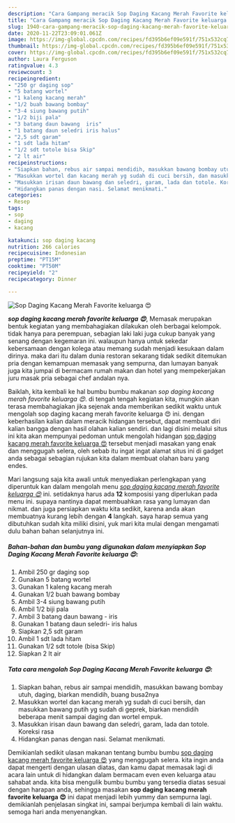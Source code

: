 ```yaml
---
description: "Cara Gampang meracik Sop Daging Kacang Merah Favorite keluarga 😍, Menggugah Selera"
title: "Cara Gampang meracik Sop Daging Kacang Merah Favorite keluarga 😍, Menggugah Selera"
slug: 1940-cara-gampang-meracik-sop-daging-kacang-merah-favorite-keluarga-menggugah-selera
date: 2020-11-22T23:09:01.061Z
image: https://img-global.cpcdn.com/recipes/fd395b6ef09e591f/751x532cq70/sop-daging-kacang-merah-favorite-keluarga-😍-foto-resep-utama.jpg
thumbnail: https://img-global.cpcdn.com/recipes/fd395b6ef09e591f/751x532cq70/sop-daging-kacang-merah-favorite-keluarga-😍-foto-resep-utama.jpg
cover: https://img-global.cpcdn.com/recipes/fd395b6ef09e591f/751x532cq70/sop-daging-kacang-merah-favorite-keluarga-😍-foto-resep-utama.jpg
author: Laura Ferguson
ratingvalue: 4.3
reviewcount: 3
recipeingredient:
- "250 gr daging sop"
- "5 batang wortel"
- "1 kaleng kacang merah"
- "1/2 buah bawang bombay"
- "3-4 siung bawang putih"
- "1/2 biji pala"
- "3 batang daun bawang  iris"
- "1 batang daun seledri iris halus"
- "2,5 sdt garam"
- "1 sdt lada hitam"
- "1/2 sdt totole bisa Skip"
- "2 lt air"
recipeinstructions:
- "Siapkan bahan, rebus air sampai mendidih, masukkan bawang bombay utuh, daging, biarkan mendidih, buang busa2nya"
- "Masukkan wortel dan kacang merah yg sudah di cuci bersih, dan masukkan bawang putih yg sudah di geprek, biarkan mendidih beberapa menit sampai daging dan wortel empuk."
- "Masukkan irisan daun bawang dan seledri, garam, lada dan totole. Koreksi rasa"
- "Hidangkan panas dengan nasi. Selamat menikmati."
categories:
- Resep
tags:
- sop
- daging
- kacang

katakunci: sop daging kacang 
nutrition: 266 calories
recipecuisine: Indonesian
preptime: "PT15M"
cooktime: "PT50M"
recipeyield: "2"
recipecategory: Dinner

---
```



![Sop Daging Kacang Merah Favorite keluarga 😍](https://img-global.cpcdn.com/recipes/fd395b6ef09e591f/751x532cq70/sop-daging-kacang-merah-favorite-keluarga-😍-foto-resep-utama.jpg)

<b><i>sop daging kacang merah favorite keluarga 😍</i></b>, Memasak merupakan bentuk kegiatan yang membahagiakan dilakukan oleh berbagai kelompok. tidak hanya para perempuan, sebagian laki laki juga cukup banyak yang senang dengan kegemaran ini. walaupun hanya untuk sekedar kebersamaan dengan kolega atau memang sudah menjadi kesukaan dalam dirinya. maka dari itu dalam dunia restoran sekarang tidak sedikit ditemukan pria dengan kemampuan memasak yang sempurna, dan lumayan banyak juga kita jumpai di bermacam rumah makan dan hotel yang mempekerjakan juru masak pria sebagai chef andalan nya.



Baiklah, kita kembali ke hal bumbu bumbu makanan <i>sop daging kacang merah favorite keluarga 😍</i>. di tengah tengah kegiatan kita, mungkin akan terasa membahagiakan jika sejenak anda memberikan sedikit waktu untuk mengolah sop daging kacang merah favorite keluarga 😍 ini. dengan keberhasilan kalian dalam meracik hidangan tersebut, dapat membuat diri kalian bangga dengan hasil olahan kalian sendiri. dan lagi disini melalui situs ini kita akan mempunyai pedoman untuk mengolah hidangan <u>sop daging kacang merah favorite keluarga 😍</u> tersebut menjadi masakan yang enak dan menggugah selera, oleh sebab itu ingat ingat alamat situs ini di gadget anda sebagai sebagian rujukan kita dalam membuat olahan baru yang endes.


Mari langsung saja kita awali untuk menyediakan perlengkapan yang diperuntuk kan dalam mengolah menu <u><i>sop daging kacang merah favorite keluarga 😍</i></u> ini. setidaknya harus ada <b>12</b> komposisi yang diperlukan pada menu ini. supaya nantinya dapat membuahkan rasa yang lumayan dan nikmat. dan juga persiapkan waktu kita sedikit, karena anda akan membuatnya kurang lebih dengan <b>4</b> langkah. saya harap semua yang dibutuhkan sudah kita miliki disini, yuk mari kita mulai dengan mengamati dulu bahan bahan selanjutnya ini.

<!--inarticleads1-->

##### Bahan-bahan dan bumbu yang digunakan dalam menyiapkan Sop Daging Kacang Merah Favorite keluarga 😍:

1. Ambil 250 gr daging sop
1. Gunakan 5 batang wortel
1. Gunakan 1 kaleng kacang merah
1. Gunakan 1/2 buah bawang bombay
1. Ambil 3-4 siung bawang putih
1. Ambil 1/2 biji pala
1. Ambil 3 batang daun bawang - iris
1. Gunakan 1 batang daun seledri- iris halus
1. Siapkan 2,5 sdt garam
1. Ambil 1 sdt lada hitam
1. Gunakan 1/2 sdt totole (bisa Skip)
1. Siapkan 2 lt air




<!--inarticleads2-->

##### Tata cara mengolah Sop Daging Kacang Merah Favorite keluarga 😍:

1. Siapkan bahan, rebus air sampai mendidih, masukkan bawang bombay utuh, daging, biarkan mendidih, buang busa2nya
1. Masukkan wortel dan kacang merah yg sudah di cuci bersih, dan masukkan bawang putih yg sudah di geprek, biarkan mendidih beberapa menit sampai daging dan wortel empuk.
1. Masukkan irisan daun bawang dan seledri, garam, lada dan totole. Koreksi rasa
1. Hidangkan panas dengan nasi. Selamat menikmati.




Demikianlah sedikit ulasan makanan tentang bumbu bumbu <u>sop daging kacang merah favorite keluarga 😍</u> yang menggugah selera. kita ingin anda dapat mengerti dengan ulasan diatas, dan kamu dapat memasak lagi di acara lain untuk di hidangkan dalam bermacam even even keluarga atau sahabat anda. kita bisa mengulik bumbu bumbu yang tersedia diatas sesuai dengan harapan anda, sehingga masakan <b>sop daging kacang merah favorite keluarga 😍</b> ini dapat menjadi lebih yummy dan sempurna lagi. demikianlah penjelasan singkat ini, sampai berjumpa kembali di lain waktu. semoga hari anda menyenangkan.
